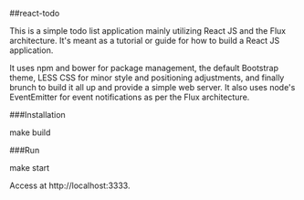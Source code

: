 ##react-todo

This is a simple todo list application mainly utilizing React JS and the Flux architecture. It's meant as a tutorial or guide for how to build a React JS application.

It uses npm and bower for package management, the default Bootstrap theme, LESS CSS for minor style and positioning adjustments, and finally brunch to build it all up and provide a simple web server. It also uses node's EventEmitter for event notifications as per the Flux architecture.

###Installation

make build

###Run

make start

Access at http://localhost:3333.